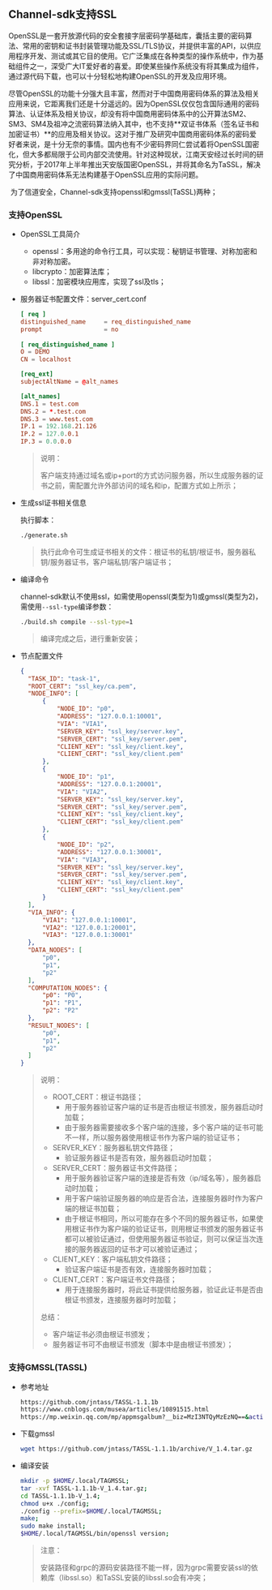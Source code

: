 ## Channel-sdk支持SSL

​		OpenSSL是一套开放源代码的安全套接字层密码学基础库，囊括主要的密码算法、常用的密钥和证书封装管理功能及SSL/TLS协议，并提供丰富的API，以供应用程序开发、测试或其它目的使用。它广泛集成在各种类型的操作系统中，作为基础组件之一，深受广大IT爱好者的喜爱。即使某些操作系统没有将其集成为组件，通过源代码下载，也可以十分轻松地构建OpenSSL的开发及应用环境。

​		尽管OpenSSL的功能十分强大且丰富，然而对于中国商用密码体系的算法及相关应用来说，它距离我们还是十分遥远的。因为OpenSSL仅仅包含国际通用的密码算法、认证体系及相关协议，却没有将中国商用密码体系中的公开算法SM2、SM3、SM4及祖冲之流密码算法纳入其中，也不支持**双证书体系（签名证书和加密证书）**的应用及相关协议。这对于推广及研究中国商用密码体系的密码爱好者来说，是十分无奈的事情。国内也有不少密码界同仁尝试着将OpenSSL国密化，但大多都局限于公司内部交流使用。针对这种现状，江南天安经过长时间的研究分析，于2017年上半年推出天安版国密OpenSSL，并将其命名为TaSSL，解决了中国商用密码体系无法构建基于OpenSSL应用的实际问题。

​		为了信道安全，Channel-sdk支持openssl和gmssl(TaSSL)两种；

### 支持OpenSSL

- OpenSSL工具简介
  - openssl：多用途的命令行工具，可以实现：秘钥证书管理、对称加密和非对称加密。
  -  libcrypto：加密算法库；
  - libssl：加密模块应用库，实现了ssl及tls；

- 服务器证书配置文件：server_cert.conf

  ```toml
  [ req ]
  distinguished_name     = req_distinguished_name
  prompt                 = no
   
  [ req_distinguished_name ]
  O = DEMO
  CN = localhost
  
  [req_ext]
  subjectAltName = @alt_names
  
  [alt_names]
  DNS.1 = test.com
  DNS.2 = *.test.com
  DNS.3 = www.test.com
  IP.1 = 192.168.21.126
  IP.2 = 127.0.0.1
  IP.3 = 0.0.0.0
  ```

  >说明：
  >
  >客户端支持通过域名或ip+port的方式访问服务器，所以生成服务器的证书之前，需配置允许外部访问的域名和ip，配置方式如上所示；

  

- 生成ssl证书相关信息

  执行脚本：

  ```bash
  ./generate.sh
  ```

  > 执行此命令可生成证书相关的文件：根证书的私钥/根证书，服务器私钥/服务器证书，客户端私钥/客户端证书；

  

- 编译命令

  channel-sdk默认不使用ssl，如需使用openssl(类型为1)或gmssl(类型为2)，需使用`--ssl-type`编译参数：

  ```bash
  ./build.sh compile --ssl-type=1
  ```

  > 编译完成之后，进行重新安装；



- 节点配置文件

  ```json
  {
  	"TASK_ID": "task-1",
  	"ROOT_CERT": "ssl_key/ca.pem",
  	"NODE_INFO": [
  		{
  			"NODE_ID": "p0",
  			"ADDRESS": "127.0.0.1:10001",
  			"VIA": "VIA1",
  			"SERVER_KEY": "ssl_key/server.key",
  			"SERVER_CERT": "ssl_key/server.pem",
  			"CLIENT_KEY": "ssl_key/client.key",
  			"CLIENT_CERT": "ssl_key/client.pem"
  		},
  		{
  			"NODE_ID": "p1",
  			"ADDRESS": "127.0.0.1:20001",
  			"VIA": "VIA2",
  			"SERVER_KEY": "ssl_key/server.key",
  			"SERVER_CERT": "ssl_key/server.pem",
  			"CLIENT_KEY": "ssl_key/client.key",
  			"CLIENT_CERT": "ssl_key/client.pem"
  		},
  		{
  			"NODE_ID": "p2",
  			"ADDRESS": "127.0.0.1:30001",
  			"VIA": "VIA3",
  			"SERVER_KEY": "ssl_key/server.key",
  			"SERVER_CERT": "ssl_key/server.pem",
  			"CLIENT_KEY": "ssl_key/client.key",
  			"CLIENT_CERT": "ssl_key/client.pem"
  		}
  	],
  	"VIA_INFO": {
  		"VIA1": "127.0.0.1:10001",
  		"VIA2": "127.0.0.1:20001",
  		"VIA3": "127.0.0.1:30001"
  	},
  	"DATA_NODES": [
  		"p0",
  		"p1",
  		"p2"
  	],
  	"COMPUTATION_NODES": {
  		"p0": "P0",
  		"p1": "P1",
  		"p2": "P2"
  	},
  	"RESULT_NODES": [
  		"p0",
  		"p1",
  		"p2"
  	]
  }
  ```

  > 说明：
  >
  > - ROOT_CERT：根证书路径；
  >   - 用于服务器验证客户端的证书是否由根证书颁发，服务器启动时加载；
  >   - 由于服务器需要接收多个客户端的连接，多个客户端的证书可能不一样，所以服务器使用根证书作为客户端的验证证书；
  > - SERVER_KEY：服务器私钥文件路径；
  >   - 验证服务器证书是否有效，服务器启动时加载；
  > - SERVER_CERT：服务器证书文件路径；
  >   - 用于服务器验证客户端的连接是否有效（ip/域名等），服务器启动时加载；
  >   - 用于客户端验证服务器的响应是否合法，连接服务器时作为客户端的根证书加载；
  >   - 由于根证书相同，所以可能存在多个不同的服务器证书，如果使用根证书作为客户端的验证证书，则用根证书颁发的服务器证书都可以被验证通过，但使用服务器证书验证，则可以保证当次连接的服务器返回的证书才可以被验证通过；
  > - CLIENT_KEY：客户端私钥文件路径；
  >   - 验证客户端证书是否有效，连接服务器时加载；
  > - CLIENT_CERT：客户端证书文件路径；
  >   - 用于连接服务器时，将此证书提供给服务器，验证此证书是否由根证书颁发，连接服务器时时加载；
  >
  > 
  >
  > 总结：
  >
  > - 客户端证书必须由根证书颁发；
  > - 服务器证书可不由根证书颁发（脚本中是由根证书颁发）；
  
  

### 支持GMSSL(TASSL)

- 参考地址

  ```bash
  https://github.com/jntass/TASSL-1.1.1b
  https://www.cnblogs.com/musea/articles/10891515.html
  https://mp.weixin.qq.com/mp/appmsgalbum?__biz=MzI3NTQyMzEzNQ==&action=getalbum&album_id=1338591541056815107&subscene=159&subscene=158&scenenote=https%3A%2F%2Fmp.weixin.qq.com%2Fs%3F__biz%3DMzI3NTQyMzEzNQ%3D%3D%26mid%3D2247485921%26idx%3D1%26sn%3Dd511b445fe44c6e1851bc3e1788b87a1%26chksm%3Deb044311dc73ca072a6ee8c45bb4d8866c0bcf4b842f1184c34b6286ef584d82917818f5c21d%26scene%3D158%23rd#wechat_redirect
  ```

- 下载gmssl

  ```bash
  wget https://github.com/jntass/TASSL-1.1.1b/archive/V_1.4.tar.gz
  ```

- 编译安装

  ```bash
  mkdir -p $HOME/.local/TAGMSSL;
  tar -xvf TASSL-1.1.1b-V_1.4.tar.gz;
  cd TASSL-1.1.1b-V_1.4;
  chmod u+x ./config;
  ./config --prefix=$HOME/.local/TAGMSSL;
  make;
  sudo make install;
  $HOME/.local/TAGMSSL/bin/openssl version;
  ```

    > 注意：
    >
    >
    > 安装路径和grpc的源码安装路径不能一样，因为grpc需要安装ssl的依赖库（libssl.so）和TaSSL安装的libssl.so会有冲突；